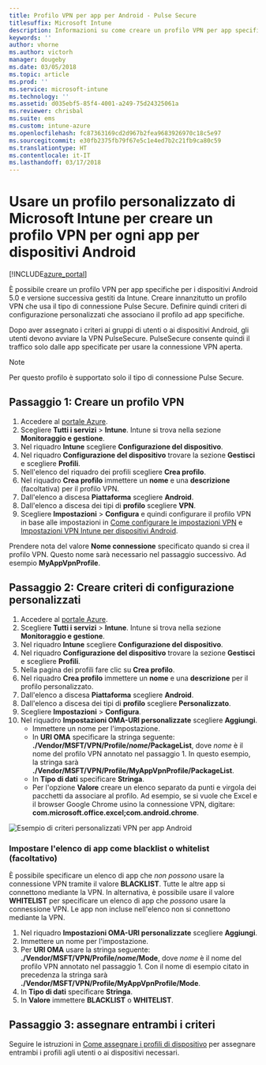 ```yaml
---
title: Profilo VPN per app per Android - Pulse Secure
titlesuffix: Microsoft Intune
description: Informazioni su come creare un profilo VPN per app specifiche per i dispositivi Android gestiti da Microsoft Intune.
keywords: ''
author: vhorne
ms.author: victorh
manager: dougeby
ms.date: 03/05/2018
ms.topic: article
ms.prod: ''
ms.service: microsoft-intune
ms.technology: ''
ms.assetid: d035ebf5-85f4-4001-a249-75d24325061a
ms.reviewer: chrisbal
ms.suite: ems
ms.custom: intune-azure
ms.openlocfilehash: fc87363169cd2d967b2fea9683926970c18c5e97
ms.sourcegitcommit: e30fb2375fb79f67e5c1e4ed7b2c21fb9ca80c59
ms.translationtype: HT
ms.contentlocale: it-IT
ms.lasthandoff: 03/17/2018
---
```

# <a name="use-a-microsoft-intune-custom-profile-to-create-a-per-app-vpn-profile-for-android-devices"></a>Usare un profilo personalizzato di Microsoft Intune per creare un profilo VPN per ogni app per dispositivi Android

[!INCLUDE[azure_portal](./includes/azure_portal.md)]

È possibile creare un profilo VPN per app specifiche per i dispositivi Android 5.0 e versione successiva gestiti da Intune. Creare innanzitutto un profilo VPN che usa il tipo di connessione Pulse Secure. Definire quindi criteri di configurazione personalizzati che associano il profilo ad app specifiche.

Dopo aver assegnato i criteri ai gruppi di utenti o ai dispositivi Android, gli utenti devono avviare la VPN PulseSecure. PulseSecure consente quindi il traffico solo dalle app specificate per usare la connessione VPN aperta.

> [!NOTE]
>
> Per questo profilo è supportato solo il tipo di connessione Pulse Secure.


## <a name="step-1-create-a-vpn-profile"></a>Passaggio 1: Creare un profilo VPN


1. Accedere al [portale Azure](https://portal.azure.com).
2. Scegliere **Tutti i servizi** > **Intune**. Intune si trova nella sezione **Monitoraggio e gestione**.
3. Nel riquadro **Intune** scegliere **Configurazione del dispositivo**.
2. Nel riquadro **Configurazione del dispositivo** trovare la sezione **Gestisci** e scegliere **Profili**.
2. Nell'elenco del riquadro dei profili scegliere **Crea profilo**.
3. Nel riquadro **Crea profilo** immettere un **nome** e una **descrizione** (facoltativa) per il profilo VPN.
4. Dall'elenco a discesa **Piattaforma** scegliere **Android**.
5. Dall'elenco a discesa dei tipi di **profilo** scegliere **VPN**.
3. Scegliere **Impostazioni** > **Configura** e quindi configurare il profilo VPN in base alle impostazioni in [Come configurare le impostazioni VPN](vpn-settings-configure.md) e [Impostazioni VPN Intune per dispositivi Android](vpn-settings-android.md).

Prendere nota del valore **Nome connessione** specificato quando si crea il profilo VPN. Questo nome sarà necessario nel passaggio successivo. Ad esempio **MyAppVpnProfile**.

## <a name="step-2-create-a-custom-configuration-policy"></a>Passaggio 2: Creare criteri di configurazione personalizzati

1. Accedere al [portale Azure](https://portal.azure.com).
2. Scegliere **Tutti i servizi** > **Intune**. Intune si trova nella sezione **Monitoraggio e gestione**.
3. Nel riquadro **Intune** scegliere **Configurazione del dispositivo**.
2. Nel riquadro **Configurazione del dispositivo** trovare la sezione **Gestisci** e scegliere **Profili**.
3. Nella pagina dei profili fare clic su **Crea profilo**.
4. Nel riquadro **Crea profilo** immettere un **nome** e una **descrizione** per il profilo personalizzato.
5. Dall'elenco a discesa **Piattaforma** scegliere **Android**.
6. Dall'elenco a discesa dei tipi di **profilo** scegliere **Personalizzato**.
7. Scegliere **Impostazioni** > **Configura**.
3. Nel riquadro **Impostazioni OMA-URI personalizzate** scegliere **Aggiungi**.
    - Immettere un nome per l'impostazione.
    - In **URI OMA** specificare la stringa seguente: **./Vendor/MSFT/VPN/Profile/*nome*/PackageList**, dove *nome* è il nome del profilo VPN annotato nel passaggio 1. In questo esempio, la stringa sarà **./Vendor/MSFT/VPN/Profile/MyAppVpnProfile/PackageList**.
    - In **Tipo di dati** specificare **Stringa**.
    - Per l'opzione **Valore** creare un elenco separato da punti e virgola dei pacchetti da associare al profilo. Ad esempio, se si vuole che Excel e il browser Google Chrome usino la connessione VPN, digitare: **com.microsoft.office.excel;com.android.chrome**.

![Esempio di criteri personalizzati VPN per app Android](./media/android_per_app_vpn_oma_uri.png)

### <a name="set-your-app-list-to-blacklist-or-whitelist-optional"></a>Impostare l'elenco di app come blacklist o whitelist (facoltativo)
  È possibile specificare un elenco di app che *non possono* usare la connessione VPN tramite il valore **BLACKLIST**. Tutte le altre app si connettono mediante la VPN.
In alternativa, è possibile usare il valore **WHITELIST** per specificare un elenco di app che *possono* usare la connessione VPN. Le app non incluse nell'elenco non si connettono mediante la VPN.
  1.    Nel riquadro **Impostazioni OMA-URI personalizzate** scegliere **Aggiungi**.
  2.    Immettere un nome per l'impostazione.
  3.    Per **URI OMA** usare la stringa seguente: **./Vendor/MSFT/VPN/Profile/*nome*/Mode**, dove *nome* è il nome del profilo VPN annotato nel passaggio 1. Con il nome di esempio citato in precedenza la stringa sarà **./Vendor/MSFT/VPN/Profile/MyAppVpnProfile/Mode**.
  4.    In **Tipo di dati** specificare **Stringa**.
  5.    In **Valore** immettere **BLACKLIST** o **WHITELIST**.



## <a name="step-3-assign-both-policies"></a>Passaggio 3: assegnare entrambi i criteri

Seguire le istruzioni in [Come assegnare i profili di dispositivo](device-profile-assign.md) per assegnare entrambi i profili agli utenti o ai dispositivi necessari.
